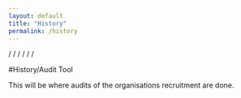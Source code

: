 ```yaml
---
layout: default
title: "History"
permalink: /history
---
```


/
/
/
/
/
/

#History/Audit Tool

<p>
	 This will be where audits of the organisations recruitment are done. 
</p>